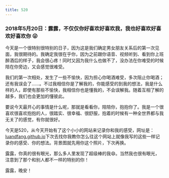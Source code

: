 ```yaml
---
title: 520
---
```


### 2018年5月20日：露露，不仅仅你好喜欢好喜欢我，我也好喜欢好喜欢好喜欢你 😜

今天是一个很特别很特别的日子，因为这是我们确定男女朋友关系后的第一次见面，我很期待的。我确定我很在乎你，因为之前跟你语音、视频听到、看到你上班醉酒后的样子，我会很心疼！同时又因为我什么也做不了，没办法在你难受的时候陪在你旁边，又会感觉很难受。

我们的第一次相处，发生了一些不愉快，因为担心你喝酒难受，多次阻止你喝酒；还有我误会了……。不过我相信你是了解我的，你能感受的到我的想法，我是什么样的人，即使有那些不愉快，我相信你也是懂我的，不会误解我。随着互相了解的越多，我们也会更加的懂彼此。

要说今天最开心的事情是什么呢，那就是看看你，陪陪你，抱抱你了。我是一个很喜欢很喜欢抱抱的人，很踏实、很幸福、很舒服，抱着的时候有一种全世界都与我无关了的感觉，有你就很好。

今天是520，从今天开始有了这个小小的网站来记录你和我的感受，网址是：[luandfang.github.io](https://luandfang.github.io)下次去找你我教你怎么往这个网站上就像我写的这些一样记录你的感受、你的想法。背景图就先用你这个照片，下次再换。

露露，你真的很有眼光，那么多人里发现了超级棒的我😄。当然我也很有眼光，注意到了那个和别人都不一样的特别的你！

露露，晚安！
